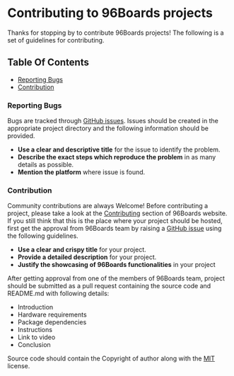 # Contributing to 96Boards projects

Thanks for stopping by to contribute 96Boards projects! The following is a set of guidelines for contributing.

## Table Of Contents

* [Reporting Bugs](#reporting-bugs)
* [Contribution](#contribution)

### Reporting Bugs

Bugs are tracked through [GitHub issues](https://guides.github.com/features/issues/). Issues should be created in the appropriate project directory and the following information should be provided.

* **Use a clear and descriptive title** for the issue to identify the problem.
* **Describe the exact steps which reproduce the problem** in as many details as possible.
* **Mention the platform** where issue is found.

### Contribution

Community contributions are always Welcome! Before contributing a project, please take a look at the [Contributing](http://www.96boards.org/project/new/) section of 96Boards website. If you still think that this is the place where
your project should be hosted, first get the approval from 96Boards team by raising a [GitHub issue](https://guides.github.com/features/issues/) using the following guidelines.

* **Use a clear and crispy title** for your project.
* **Provide a detailed description** for your project.
* **Justify the showcasing of 96Boards functionalities** in your project

After getting approval from one of the members of 96Boards team, project should be submitted as a pull request containing
the source code and README.md with following details:

* Introduction
* Hardware requirements
* Package dependencies
* Instructions
* Link to video
* Conclusion

Source code should contain the Copyright of author along with the [MIT](https://opensource.org/licenses/MIT) license.


